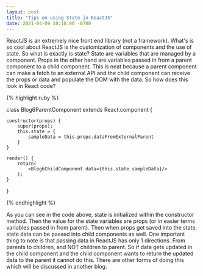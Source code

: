 ```yaml
---
layout: post
title: "Tips on using State in ReactJS"
date: 2021-04-09 10:10:00 -0700
---
```


ReactJS is an extremely nice front end library (not a framework). What's is so cool about ReactJS is the customization of components and the use of state. So what is exactly is state?
State are variables that are managed by a component. Props in the other hand are variables passed in from a parent component to a child component. This is neat because a parent component can make a fetch to an external API and the child component can receive the props or data and populate the DOM with the data. So how does this look in React code?

{% highlight ruby %}

class Blog6ParentComponent extends React.component {

    constructor(props) {
        super(props);
        this.state = {
            sampleData = this.props.dataFromExternalParent
        }
    }

    render() {
        return(
            <Blog6ChildComponent data={this.state.sampleData}/>
        );
    }
}

{% endhighlight %}

As you can see in the code above, state is initialized within the constructor method. Then the value for the state variables are props (or in easier terms variables passed in from parent). Then when props get saved into the state, state data can be passed into child components as well. One important thing to note is that passing data in ReactJS has only 1 directions. From parents to children, and NOT children to parent. So if data gets updated in the child component and the child component wants to return the updated data to the parent it cannot do this. There are other forms of doing this which will be discussed in another blog.

